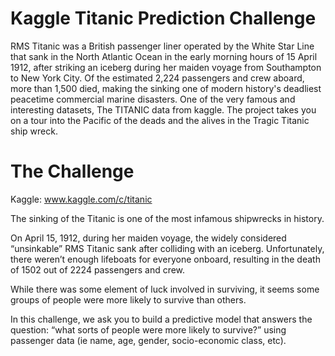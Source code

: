 # Kaggle Titanic Prediction Challenge

RMS Titanic was a British passenger liner operated by the White Star Line that sank in the North Atlantic Ocean in the early morning hours of 15 April 1912, after striking an iceberg during her maiden voyage from Southampton to New York City. 
Of the estimated 2,224 passengers and crew aboard, more than 1,500 died, making the sinking one of modern history's deadliest peacetime commercial marine disasters.
One of the very famous and interesting datasets, The TITANIC data from kaggle.
The project takes you on a tour into the Pacific of the deads and the alives in the Tragic Titanic ship wreck.

# The Challenge

Kaggle: www.kaggle.com/c/titanic

The sinking of the Titanic is one of the most infamous shipwrecks in history.

On April 15, 1912, during her maiden voyage, the widely considered “unsinkable” RMS Titanic sank after colliding with an iceberg. Unfortunately, there weren’t enough lifeboats for everyone onboard, resulting in the death of 1502 out of 2224 passengers and crew.

While there was some element of luck involved in surviving, it seems some groups of people were more likely to survive than others.

In this challenge, we ask you to build a predictive model that answers the question: “what sorts of people were more likely to survive?” using passenger data (ie name, age, gender, socio-economic class, etc).
